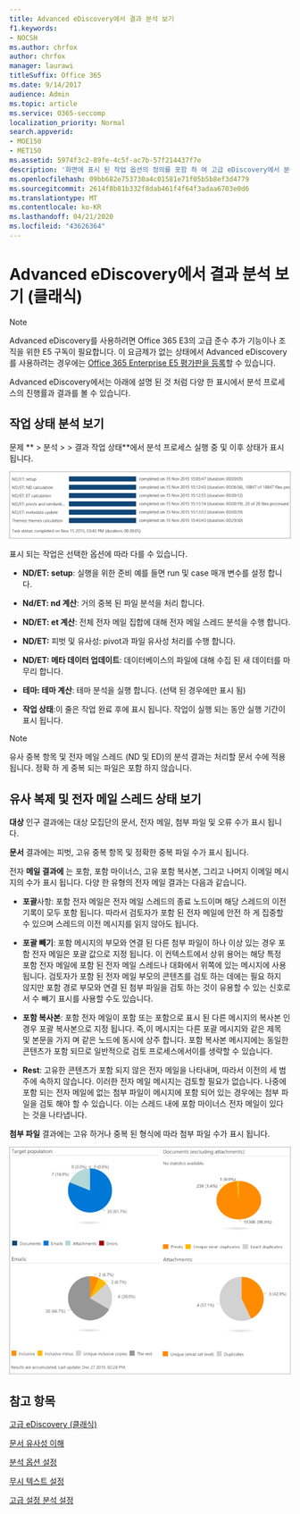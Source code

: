 ```yaml
---
title: Advanced eDiscovery에서 결과 분석 보기
f1.keywords:
- NOCSH
ms.author: chrfox
author: chrfox
manager: laurawi
titleSuffix: Office 365
ms.date: 9/14/2017
audience: Admin
ms.topic: article
ms.service: O365-seccomp
localization_priority: Normal
search.appverid:
- MOE150
- MET150
ms.assetid: 5974f3c2-89fe-4c5f-ac7b-57f214437f7e
description: '화면에 표시 된 작업 옵션의 정의를 포함 하 여 고급 eDiscovery에서 분석 프로세스의 결과를 볼 수 있는 위치를 파악 합니다.  '
ms.openlocfilehash: 09bb682e753730a4c01581e71f05b5b8ef3d4779
ms.sourcegitcommit: 2614f8b81b332f8dab461f4f64f3adaa6703e0d6
ms.translationtype: MT
ms.contentlocale: ko-KR
ms.lasthandoff: 04/21/2020
ms.locfileid: "43626364"
---
```

# <a name="view-analyze-results-in-advanced-ediscovery-classic"></a>Advanced eDiscovery에서 결과 분석 보기 (클래식)

> [!NOTE]
> Advanced eDiscovery를 사용하려면 Office 365 E3의 고급 준수 추가 기능이나 조직을 위한 E5 구독이 필요합니다. 이 요금제가 없는 상태에서 Advanced eDiscovery를 사용하려는 경우에는 [Office 365 Enterprise E5 평가판을 등록](https://go.microsoft.com/fwlink/p/?LinkID=698279)할 수 있습니다. 
  
Advanced eDiscovery에서는 아래에 설명 된 것 처럼 다양 한 표시에서 분석 프로세스의 진행률과 결과를 볼 수 있습니다.
  
## <a name="view-analyze-task-status"></a>작업 상태 분석 보기

문제 ** \> 분석 \> \> 결과 작업 상태**에서 분석 프로세스 실행 중 및 이후 상태가 표시 됩니다. 
  
![작업 상태를 분석 합니다.](../media/d0372978-ce08-4f4e-a1fc-aa918ae44364.png)
  
표시 되는 작업은 선택한 옵션에 따라 다를 수 있습니다. 
  
- **ND/ET: setup**: 실행을 위한 준비 예를 들면 run 및 case 매개 변수를 설정 합니다.
    
- **Nd/ET: nd 계산**: 거의 중복 된 파일 분석을 처리 합니다.
    
- **ND/ET: et 계산**: 전체 전자 메일 집합에 대해 전자 메일 스레드 분석을 수행 합니다.
    
- **ND/ET:** 피벗 및 유사성: pivot과 파일 유사성 처리를 수행 합니다.
    
- **ND/ET: 메타 데이터 업데이트**: 데이터베이스의 파일에 대해 수집 된 새 데이터를 마무리 합니다.
    
- **테마: 테마 계산**: 테마 분석을 실행 합니다. (선택 된 경우에만 표시 됨)
    
- **작업 상태**:이 줄은 작업 완료 후에 표시 됩니다. 작업이 실행 되는 동안 실행 기간이 표시 됩니다.
    
> [!NOTE]
> 유사 중복 항목 및 전자 메일 스레드 (ND 및 ED)의 분석 결과는 처리할 문서 수에 적용 됩니다. 정확 하 게 중복 되는 파일은 포함 하지 않습니다. 
  
## <a name="view-near-duplicates-and-email-threads-status"></a>유사 복제 및 전자 메일 스레드 상태 보기

**대상** 인구 결과에는 대상 모집단의 문서, 전자 메일, 첨부 파일 및 오류 수가 표시 됩니다. 
  
**문서** 결과에는 피벗, 고유 중복 항목 및 정확한 중복 파일 수가 표시 됩니다. 
  
전자 **메일 결과에** 는 포함, 포함 마이너스, 고유 포함 복사본, 그리고 나머지 이메일 메시지의 수가 표시 됩니다. 다양 한 유형의 전자 메일 결과는 다음과 같습니다. 
  
- **포괄**사항: 포함 전자 메일은 전자 메일 스레드의 종료 노드이며 해당 스레드의 이전 기록이 모두 포함 됩니다. 따라서 검토자가 포함 된 전자 메일에 안전 하 게 집중할 수 있으며 스레드의 이전 메시지를 읽지 않아도 됩니다. 
    
- **포괄 빼기**: 포함 메시지의 부모와 연결 된 다른 첨부 파일이 하나 이상 있는 경우 포함 전자 메일은 포괄 값으로 지정 됩니다. 이 컨텍스트에서 상위 용어는 해당 특정 포함 전자 메일에 포함 된 전자 메일 스레드나 대화에서 위쪽에 있는 메시지에 사용 됩니다. 검토자가 포함 된 전자 메일 부모의 콘텐츠를 검토 하는 데에는 필요 하지 않지만 포함 경로 부모와 연결 된 첨부 파일을 검토 하는 것이 유용할 수 있는 신호로 서 수 빼기 표시를 사용할 수도 있습니다. 
    
- **포함 복사본**: 포함 전자 메일이 포함 또는 포함으로 표시 된 다른 메시지의 복사본 인 경우 포괄 복사본으로 지정 됩니다. 즉,이 메시지는 다른 포괄 메시지와 같은 제목 및 본문을 가지 며 같은 노드에 동시에 상주 합니다. 포함 복사본 메시지에는 동일한 콘텐츠가 포함 되므로 일반적으로 검토 프로세스에서이를 생략할 수 있습니다. 
    
- **Rest**: 고유한 콘텐츠가 포함 되지 않은 전자 메일을 나타내며, 따라서 이전의 세 범주에 속하지 않습니다. 이러한 전자 메일 메시지는 검토할 필요가 없습니다. 나중에 포함 되는 전자 메일에 없는 첨부 파일이 메시지에 포함 되어 있는 경우에는 첨부 파일을 검토 해야 할 수 있습니다. 이는 스레드 내에 포함 마이너스 전자 메일이 있다는 것을 나타냅니다.
    
**첨부 파일** 결과에는 고유 하거나 중복 된 형식에 따라 첨부 파일 수가 표시 됩니다. 
  
![전자 메일 스레드 및 중복 근처](../media/54491303-0ee3-4739-b42e-d1ee486842fd.png)
  
## <a name="see-also"></a>참고 항목

[고급 eDiscovery (클래식)](office-365-advanced-ediscovery.md)
  
[문서 유사성 이해](understand-document-similarity-in-advanced-ediscovery.md)
  
[분석 옵션 설정](set-analyze-options-in-advanced-ediscovery.md)
  
[무시 텍스트 설정](set-ignore-text-in-advanced-ediscovery.md)
  
[고급 설정 분석 설정](view-analyze-results-in-advanced-ediscovery.md)

